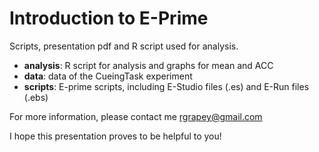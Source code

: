 # Introduction to E-Prime


Scripts, presentation pdf and R script used for analysis.

- **analysis**: R script for analysis and graphs for mean and ACC
- **data**: data of the CueingTask experiment
- **scripts**: E-prime scripts, including E-Studio files (.es) and E-Run files (.ebs)

For more information, please contact me rgrapey@gmail.com

I hope this presentation proves to be helpful to you!
